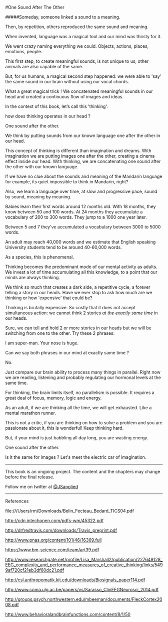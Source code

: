 #One Sound After The Other

#####Someday, someone linked a sound to a meaning. 

Then, by repetition, others reproduced the same sound and meaning.

When invented, language was a magical tool and our mind was thirsty for it. 

We went crazy naming everything we could. Objects, actions, places, emotions, people. 

This first step, to create meaningful sounds, is not unique to us, other animals are also capable of the same. 

But, for us humans, a magical second step happened: we were able to 'say' the same sound in our brain without using our vocal chords.

What a great magical trick ! We concatenated meaningful sounds in our head and created a continuous flow of images and ideas.

In the context of this book, let’s call this 'thinking'. 

how does thinking operates in our head ?  

One sound after the other.  

We think by putting sounds from our known language one after the other in our head. 

This concept of thinking is different than imagination and dreams. With imagination we are putting images one after the other, creating a cinema effect inside our head. With thinking, we are concatenating one sound after the other with our known language.

If we have no clue about the sounds and meaning of the Mandarin language for example, its quiet impossible to think in Mandarin, right? 

Also, we learn a language over time, at slow and progressive pace, sound by sound, meaning by meaning.  

Babies learn their first words around 12 months old. With 18 months, they know between 50 and 100 words. At 24 months they accumulate a vocabulary of 200 to 300 words. They jump to a 1000 one year later. 

Between 5 and 7 they've accumulated a vocabulary between 3000 to 5000 words. 

An adult may reach 40,000 words and we estimate that English speaking University students tend to be around 40-60,000 words. 

As a species, this is phenomenal. 

Thinking becomes the predominant mode of our mental activity as adults. We invest a lot of time accumulating all this knowledge, to a point that our minds are always thinking. 

We think so much that creates a dark side, a repetitive cycle, a forever telling a story in our heads. Have we ever stop to ask how much are we thinking or how 'expensive' that could be?

Thinking is brutally expensive. So costly that it does not accept simultaneous action: we cannot think 2 stories *at the exactly same time* in our heads.

Sure, we can tell and hold 2 or more stories in our heads but we will be switching from one to the other. Try these 2 phrases:

I am super-man.
Your nose is huge.

Can we say both phrases in our mind at exactly same time ?

No.

Just compare our brain ability to process many things in parallel. Right now we are reading, listening and probably regulating our hormonal levels at the same time. 

For thinking, the brain limits itself, no parallelism is possible. It requires a great deal of focus, memory, logic and energy. 

As an adult, if we are thinking all the time, we will get exhausted. Like a mental marathon runner. 

This is not a critic, if you are thinking on how to solve a problem and you are passionate about it, this is wonderful! Keep thinking hard. 

But, if your mind is just babbling all day long, you are wasting energy. 

One sound after the other. 

Is it the same for images ? Let's meet the electric car of imagination. 

***

This book is an ongoing project. The content and the chapters may change before the final release.

Follow me on twitter at [@JSapplied](https://twitter.com/JSapplied) 

***

References

file:///Users/rm/Downloads/Belin_Fecteau_Bedard_TICS04.pdf

http://cdn.intechopen.com/pdfs-wm/45322.pdf

http://drfredtravis.com/downloads/Travis_preprint.pdf

http://www.pnas.org/content/101/46/16369.full

https://www.bm-science.com/team/art39.pdf

http://www.researchgate.net/profile/Lisa_Marshall2/publication/227649128_EEG_complexity_and_performance_measures_of_creative_thinking/links/5499af720cf21eb3df60dc21.pdf

http://csl.anthropomatik.kit.edu/downloads/Biosignals_paper114.pdf

http://www.coma.ulg.ac.be/papers/vs/Sarasso_ClinEEGNeurosci_2014.pdf

http://groups.psych.northwestern.edu/mbeeman/documents/FleckCortex2008.pdf

http://www.behavioralandbrainfunctions.com/content/8/1/50